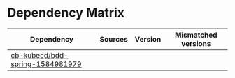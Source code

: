 # Dependency Matrix

Dependency | Sources | Version | Mismatched versions
---------- | ------- | ------- | -------------------
[cb-kubecd/bdd-spring-1584981979](https://github.com/cb-kubecd/bdd-spring-1584981979.git) |  | []() | 
